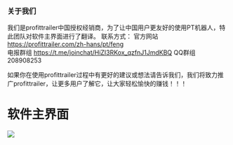 ### 关于我们

我们是profittrailer中国授权经销商，为了让中国用户更友好的使用PT机器人，特此团队对软件主界面进行了翻译。
联系方式：
官方网站    https://profittrailer.com/zh-hans/pt/feng  
电报群组   https://t.me/joinchat/HiZI3RKox_qzfnJ1JmdKBQ
QQ群组   208908253                

如果你在使用profittrailer过程中有更好的建议或想法请告诉我们，我们将致力推广profittrailer，让更多用户了解它，让大家轻松愉快的赚钱！！！

# 软件主界面
![](https://raw.githubusercontent.com/fslit/profittrailer-zh/master/pt.png)